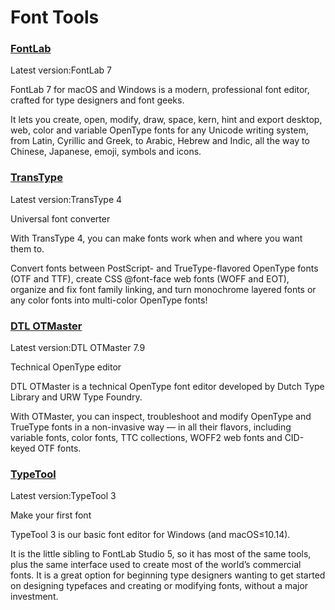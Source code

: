 # Font Tools

### [FontLab](https://www.fontlab.com)

Latest version:FontLab 7

FontLab 7 for macOS and Windows is a modern, professional font editor, crafted for type designers and font geeks.  

It lets you create, open, modify, draw, space, kern, hint and export desktop, web, color and variable OpenType fonts for any Unicode writing system, from Latin, Cyrillic and Greek, to Arabic, Hebrew and Indic, all the way to Chinese, Japanese, emoji, symbols and icons.

### [TransType](https://www.fontlab.com)

Latest version:TransType 4

Universal font converter

With TransType 4, you can make fonts work when and where you want them to.

Convert fonts between PostScript- and TrueType-flavored OpenType fonts (OTF and TTF), create CSS @font-face web fonts (WOFF and EOT), organize and fix font family linking, and turn monochrome layered fonts or any color fonts into multi-color OpenType fonts!

### [DTL OTMaster](https://www.fontlab.com)

Latest version:DTL OTMaster 7.9

Technical OpenType editor

DTL OTMaster is a technical OpenType font editor developed by Dutch Type Library and URW Type Foundry.

With OTMaster, you can inspect, troubleshoot and modify OpenType and TrueType fonts in a non-invasive way — in all their flavors, including variable fonts, color fonts, TTC collections, WOFF2 web fonts and CID-keyed OTF fonts.


### [TypeTool](https://www.fontlab.com)

Latest version:TypeTool 3

Make your first font

TypeTool 3 is our basic font editor for Windows (and macOS≤10.14).

It is the little sibling to FontLab Studio 5, so it has most of the same tools, plus the same interface used to create most of the world’s commercial fonts. It is a great option for beginning type designers wanting to get started on designing typefaces and creating or modifying fonts, without a major investment.
